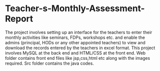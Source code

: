 # Teacher-s-Monthly-Assessment-Report
The project involves setting up an interface for the teachers to enter their monthly activities like seminars, FDPs, workshops etc. and enable the admins (principal, HODs or any other appointed teachers) to view and download the records entered by the teachers in excel format. This project involves MySQL at the back end and HTML/CSS at the front end.
Web folder contains front end files like jsp,css,html etc along with the images required.
Src folder contains the java codes.
